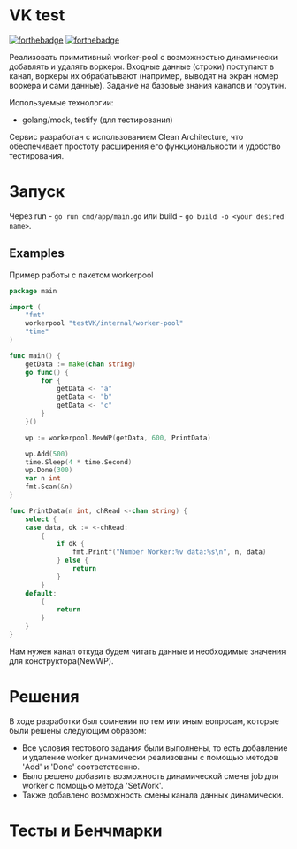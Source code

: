 # VK test

[![forthebadge](https://forthebadge.com/images/badges/made-with-go.svg)](https://forthebadge.com) [![forthebadge](http://forthebadge.com/images/badges/built-with-love.svg)](http://forthebadge.com)

Реализовать примитивный worker-pool с возможностью динамически добавлять и удалять воркеры. Входные данные (строки) поступают в канал, воркеры их обрабатывают (например, выводят на экран номер воркера и сами данные). Задание на базовые знания каналов и горутин.

Используемые технологии:
- golang/mock, testify (для тестирования)

Сервис разработан с использованием Clean Architecture, что обеспечивает простоту расширения его функциональности и удобство тестирования.

# Запуск
Через run - `go run cmd/app/main.go` или build - `go build -o <your desired name>`.  

## Examples
Пример работы с пакетом workerpool
```go
package main

import (
	"fmt"
	workerpool "testVK/internal/worker-pool"
	"time"
)

func main() {
	getData := make(chan string)
	go func() {
		for {
			getData <- "a"
			getData <- "b"
			getData <- "c"
		}
	}()

	wp := workerpool.NewWP(getData, 600, PrintData)

	wp.Add(500)
	time.Sleep(4 * time.Second)
	wp.Done(300)
	var n int
	fmt.Scan(&n)
}

func PrintData(n int, chRead <-chan string) {
	select {
	case data, ok := <-chRead:
		{
			if ok {
				fmt.Printf("Number Worker:%v data:%s\n", n, data)
			} else {
				return
			}
		}
	default:
		{
			return
		}
	}
}
```
Нам нужен канал откуда будем читать данные и необходимые значения для конструктора(NewWP).
# Решения <a name="decisions"></a>
В ходе разработки был сомнения по тем или иным вопросам, которые были решены следующим образом:
- Все условия тестового задания были выполнены, то есть добавление и удаление worker динамически реализованы с помощью методов 'Add' и 'Done' соответственно.
- Было решено добавить возможность динамической смены job для worker с помощью метода 'SetWork'.
- Также добавлено возможность смены канала данных динамически.

# Тесты и Бенчмарки

